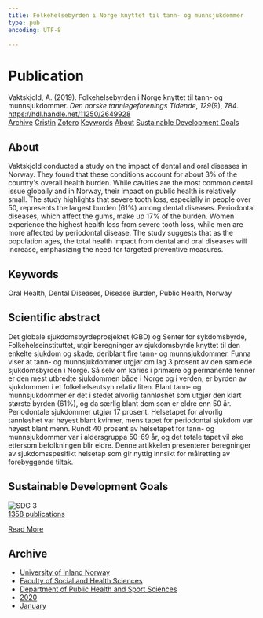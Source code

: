 ```yaml
---
title: Folkehelsebyrden i Norge knyttet til tann- og munnsjukdommer
type: pub
encoding: UTF-8

---
```

<h1>Publication</h1>
<article id="csl-bib-container-A8JSXQYA" class="csl-bib-container">
  <div class="csl-bib-body"> <div class="csl-entry">Vaktskjold, A. (2019). Folkehelsebyrden i Norge knyttet til tann- og munnsjukdommer. <i>Den norske tannlegeforenings Tidende</i>, <i>129</i>(9), 784. <a href="https://hdl.handle.net/11250/2649928">https://hdl.handle.net/11250/2649928</a></div> </div>
  <div class="csl-bib-buttons">
    <a href="#taxonomy-article-A8JSXQYA" alt="archive" class="csl-bib-button">Archive</a>
    <a href="https://app.cristin.no/results/show.jsf?id=1781762" alt="Cristin" class="csl-bib-button">Cristin</a>
    <a href="http://zotero.org/groups/5881554/items/A8JSXQYA" alt="Zotero" class="csl-bib-button">Zotero</a>
    <a href="#keywords-article-A8JSXQYA" alt="keywords" class="csl-bib-button">Keywords</a>
    <a href="#about-article-A8JSXQYA" alt="about_pub" class="csl-bib-button">About</a>
    <a href="#sdg-article-A8JSXQYA" alt="sdg" class="csl-bib-button">Sustainable Development Goals</a>
  </div>
  <div id="csl-bib-meta-container-A8JSXQYA"></div>
</article>
<div id="csl-bib-meta-A8JSXQYA" class="csl-bib-meta">
  <article id="about-article-A8JSXQYA" class="about_pub-article">
    <h1>About</h1>
    Vaktskjold conducted a study on the impact of dental and oral diseases in Norway. They found that these conditions account for about 3% of the country's overall health burden. While cavities are the most common dental issue globally and in Norway, their impact on public health is relatively small. The study highlights that severe tooth loss, especially in people over 50, represents the largest burden (61%) among dental diseases. Periodontal diseases, which affect the gums, make up 17% of the burden. Women experience the highest health loss from severe tooth loss, while men are more affected by periodontal disease. The study suggests that as the population ages, the total health impact from dental and oral diseases will increase, emphasizing the need for targeted preventive measures.
  </article>
  <article id="keywords-article-A8JSXQYA" class="keywords-article">
    <h1>Keywords</h1>
    Oral Health, Dental Diseases, Disease Burden, Public Health, Norway
  </article>
  <article id="abstract-article-A8JSXQYA" class="abstract-article">
    <h1>Scientific abstract</h1>
    Det globale sjukdomsbyrdeprosjektet (GBD) og Senter for sykdomsbyrde, Folkehelseinstituttet, utgir beregninger av sjukdomsbyrde knyttet til den enkelte sjukdom og skade, deriblant fire tann- og munnsjukdommer. Funna viser at tann- og munnsjukdommer utgjør om lag 3 prosent av den samlede sjukdomsbyrden i Norge. Så selv om karies i primære og permanente tenner er den mest utbredte sjukdommen både i Norge og i verden, er byrden av sjukdommen i et folkehelseutsyn relativ liten. Blant tann- og munnsjukdommer er det i stedet alvorlig tannløshet som utgjør den klart største byrden (61%), og da særlig blant dem som er eldre enn 50 år. Periodontale sjukdommer utgjør 17 prosent. Helsetapet for alvorlig tannløshet var høyest blant kvinner, mens tapet for periodontal sjukdom var høyest blant menn. Rundt 40 prosent av helsetapet for tann- og munnsjukdommer var i aldersgruppa 50-69 år, og det totale tapet vil øke ettersom befolkningen blir eldre. Denne artikkelen presenterer beregninger av sjukdomsspesifikt helsetap som gir nyttig innsikt for målretting av forebyggende tiltak.
  </article>
  <article id="sdg-article-A8JSXQYA" class="sdg-article">
    <h1>Sustainable Development Goals</h1>
    <div class="sdg-container"><div id="sdg3" class="sdg">
        <img src="{{< params subfolder >}}images/sdg/sdg03_en.png" class="image" alt="SDG 3">
        <div class="sdg-overlay">
          <a href="{{< params subfolder >}}en/archive/?sdg=3#archive" class="sdg-publication-count"><span>1358</span> publications</a>
          <p><a href="https://sdgs.un.org/goals/goal3" class="sdg-read-more">Read More</a></p>
        </div>
      </div></div>
  </article>
  <article id="taxonomy-article-A8JSXQYA" class="taxonomy-article">
    <h1>Archive</h1>
    <ul>
      <li><a href="{{< params subfolder >}}en/archive/?key=3DCRN523">University of Inland Norway</a></li>
      <li><a href="{{< params subfolder >}}en/archive/?key=IDKFS3MX">Faculty of Social and Health Sciences</a></li>
      <li><a href="{{< params subfolder >}}en/archive/?key=FJXE3Z8X">Department of Public Health and Sport Sciences</a></li>
      <li><a href="{{< params subfolder >}}en/archive/?key=6ZJPMG9D">2020</a></li>
      <li><a href="{{< params subfolder >}}en/archive/?key=VMNMBFHC">January</a></li>
    </ul>
  </article>
</div>
